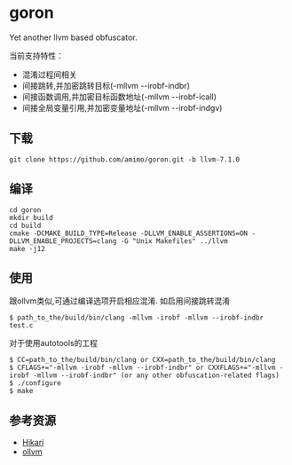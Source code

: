 # goron
Yet another llvm based obfuscator.

当前支持特性：
 - 混淆过程间相关
 - 间接跳转,并加密跳转目标(-mllvm --irobf-indbr)
 - 间接函数调用,并加密目标函数地址(-mllvm --irobf-icall)
 - 间接全局变量引用,并加密变量地址(-mllvm --irobf-indgv)

## 下载
```
git clone https://github.com/amimo/goron.git -b llvm-7.1.0
```

## 编译

```
cd goron
mkdir build
cd build
cmake -DCMAKE_BUILD_TYPE=Release -DLLVM_ENABLE_ASSERTIONS=ON -DLLVM_ENABLE_PROJECTS=clang -G "Unix Makefiles" ../llvm
make -j12
```

## 使用
跟ollvm类似,可通过编译选项开启相应混淆.
如启用间接跳转混淆
```
$ path_to_the/build/bin/clang -mllvm -irobf -mllvm --irobf-indbr test.c
```
对于使用autotools的工程
```
$ CC=path_to_the/build/bin/clang or CXX=path_to_the/build/bin/clang
$ CFLAGS+="-mllvm -irobf -mllvm --irobf-indbr" or CXXFLAGS+="-mllvm -irobf -mllvm --irobf-indbr" (or any other obfuscation-related flags)
$ ./configure
$ make
```

## 参考资源
+ [Hikari](https://github.com/HikariObfuscator/Hikari)
+ [ollvm](https://github.com/obfuscator-llvm/obfuscator)